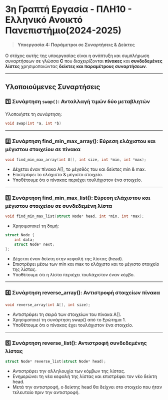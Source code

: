 # 3η Γραπτή Εργασία - ΠΛΗ10 - Ελληνικό Ανοικτό Πανεπιστήμιο(2024-2025)


> #### Υποεργασία 4: Παράμετροι σε Συναρτήσεις & Δείκτες

Ο στόχος αυτής της υποεργασίας είναι η ανάπτυξη και συμπλήρωση συναρτήσεων σε γλώσσα **C** που διαχειρίζονται **πίνακες** και **συνδεδεμένες λίστες** χρησιμοποιώντας **δείκτες και παραμέτρους συναρτήσεων**.

---

## Υλοποιούμενες Συναρτήσεις

### 1️⃣ Συνάρτηση `swap()`: Ανταλλαγή τιμών δύο μεταβλητών  
Υλοποιήστε τη συνάρτηση:
```c
void swap(int *a, int *b)
```

---

### 2️⃣ Συνάρτηση find_min_max_array(): Εύρεση ελάχιστου και μέγιστου στοιχείου σε πίνακα

```c
void find_min_max_array(int A[], int size, int *min, int *max);
```
- Δέχεται έναν πίνακα A[], το μέγεθός του και δείκτες min & max.
- Επιστρέφει το ελάχιστο & μέγιστο στοιχείο.
- Υποθέτουμε ότι ο πίνακας περιέχει τουλάχιστον ένα στοιχείο.

---

### 3️⃣ Συνάρτηση find_min_max_list(): Εύρεση ελάχιστου και μέγιστου στοιχείου σε συνδεδεμένη λίστα
```c
void find_min_max_list(struct Node* head, int *min, int *max);
```
- Χρησιμοποιεί τη δομή:
```c
struct Node {
    int data;
    struct Node* next;
};
```
- Δέχεται έναν δείκτη στην κεφαλή της λίστας (head).
- Επιστρέφει μέσω των min και max το ελάχιστο και το μέγιστο στοιχείο της λίστας.
- Υποθέτουμε ότι η λίστα περιέχει τουλάχιστον έναν κόμβο.

---

### 4️⃣ Συνάρτηση reverse_array(): Αντιστροφή στοιχείων πίνακα
```c
void reverse_array(int A[], int size);
```
- Αντιστρέφει τη σειρά των στοιχείων του πίνακα A[].
- Χρησιμοποιεί τη συνάρτηση swap() από το Ερώτημα 1.
- Υποθέτουμε ότι ο πίνακας έχει τουλάχιστον ένα στοιχείο.

---

### 5️⃣ Συνάρτηση reverse_list(): Αντιστροφή συνδεδεμένης λίστας
```c
struct Node* reverse_list(struct Node* head);
```
- Αντιστρέφει την αλληλουχία των κόμβων της λίστας.
- Ενημερώνει τη νέα κεφαλή της λίστας και επιστρέφει τον νέο δείκτη head.
- Μετά την αντιστροφή, ο δείκτης head θα δείχνει στο στοιχείο που ήταν τελευταίο πριν την αντιστροφή.